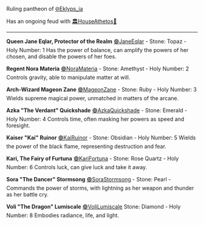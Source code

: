Ruling pantheon of [🌐Eklyps_ia](🌐Eklyps_ia.md)

Has an ongoing feud with [🏛HouseAthetos🖤](🏛HouseAthetos🖤.md)

---

**Queen Jane Eqlar, Protector of the Realm**
[🟣JaneEqlar](🟣JaneEqlar.md) - Stone: Topaz - Holy Number: 1
Has the power of balance, can amplify the powers of her chosen, and disable the powers of her foes.

**Regent Nora Materia**
[🟣NoraMateria](🟣NoraMateria.md) - Stone: Amethyst - Holy Number: 2
Controls gravity, able to manipulate matter at will.

**Arch-Wizard Mageon Zane**
[🟣MageonZane](🟣MageonZane.md) - Stone: Ruby - Holy Number: 3
Wields supreme magical power, unmatched in matters of the arcane.

**Azka "The Verdant" Quickshade**
[🟣AzkaQuickshade](🟣AzkaQuickshade.md) - Stone: Emerald - Holy Number: 4
Controls time, often masking her powers as speed and foresight.

**Kaiser "Kai" Ruinor**
[🟣KaiRuinor](🟣KaiRuinor.md) - Stone: Obsidian - Holy Number: 5
Wields the power of the black flame, representing destruction and fear.

**Kari, The Fairy of Furtuna**
[🟣KariFortuna](🟣KariFortuna.md) - Stone: Rose Quartz - Holy Number: 6
Controls luck, can give luck and take it away.

**Sora "The Dancer" Stormsong**
[🟣SoraStormsong](🟣SoraStormsong.md) - Stone: Pearl - Commands the power of storms, with lightning as her weapon and thunder as her battle cry.

**Voli "The Dragon" Lumiscale**
[🟣VoliLumiscale](🟣VoliLumiscale.md) Stone: Diamond - Holy Number: 8
Embodies radiance, life, and light.